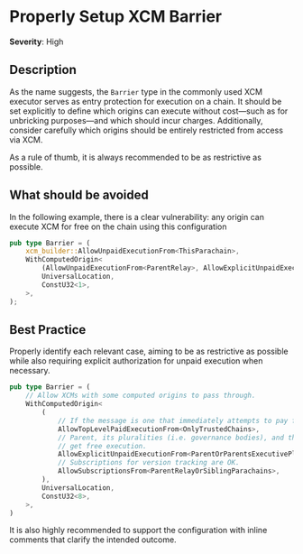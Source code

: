 # Properly Setup XCM Barrier

**Severity**: High

## Description

As the name suggests, the `Barrier` type in the commonly used XCM executor serves as entry protection for execution on a
chain. It should be set explicitly to define which origins can execute without cost—such as for unbricking purposes—and
which should incur charges. Additionally, consider carefully which origins should be entirely restricted from access via
XCM.

As a rule of thumb, it is always recommended to be as restrictive as possible.

## What should be avoided

In the following example, there is a clear vulnerability: any origin can execute XCM for free on the chain using this
configuration

```rust
pub type Barrier = (
	xcm_builder::AllowUnpaidExecutionFrom<ThisParachain>,
	WithComputedOrigin<
		(AllowUnpaidExecutionFrom<ParentRelay>, AllowExplicitUnpaidExecutionFrom<Everything>),
		UniversalLocation,
		ConstU32<1>,
	>,
);
```

## Best Practice

Properly identify each relevant case, aiming to be as restrictive as possible while also requiring explicit
authorization for unpaid execution when necessary.

```rust
pub type Barrier = (
    // Allow XCMs with some computed origins to pass through.
    WithComputedOrigin<
        (
            // If the message is one that immediately attempts to pay for execution, then allow it.
            AllowTopLevelPaidExecutionFrom<OnlyTrustedChains>,
            // Parent, its pluralities (i.e. governance bodies), and the Fellows plurality
            // get free execution.
            AllowExplicitUnpaidExecutionFrom<ParentOrParentsExecutivePlurality>,
            // Subscriptions for version tracking are OK.
            AllowSubscriptionsFrom<ParentRelayOrSiblingParachains>,
        ),
        UniversalLocation,
        ConstU32<8>,
    >,
)
```

It is also highly recommended to support the configuration with inline comments that clarify the intended outcome.
